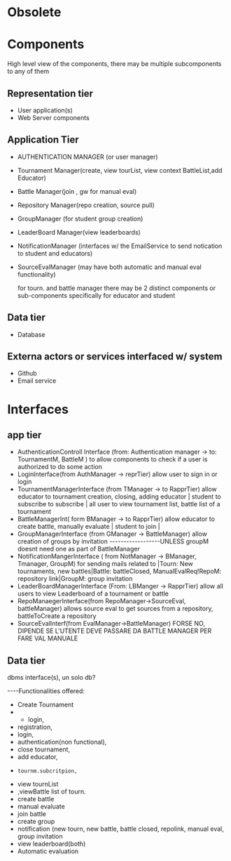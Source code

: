 

# Obsolete


# Components
High level view of the components, there may be multiple subcomponents to any of them

## Representation tier

* User application(s)
* Web Server components

## Application Tier
* AUTHENTICATION MANAGER (or user manager)
* Tournament Manager(create, view tourList, view context BattleList,add Educator)
* Battle Manager(join , gw for manual eval)
* Repository Manager(repo creation, source pull)
* GroupManager (for student group creation)
* LeaderBoard Manager(view leaderboards)
* NotificationManager (interfaces w/ the EmailService to send notication to student and educators)
* SourceEvalManager (may have both automatic and manual eval functionality)

  for tourn. and battle manager there may be 2 distinct components or sub-components specifically for educator and student
  
## Data tier

* Database

## Externa actors or services interfaced w/ system

* Github
* Email service


# Interfaces

## app tier 

* AuthenticationControll Interface (from: Authentication manager -> to: TournamentM, BattleM ) to allow components to check if a user is authorized to do some action
* LoginInterface(from AuthManager -> reprTier) allow user to sign in or login
* TournamentManagerInterface (from TManager -> to RapprTier) allow educator to tournament creation, closing, adding educator | student to subscribe to subscribe | all user to view tournament list, battle list of a tournament
* BattleManagerInt( form BManager -> to RapprTier) allow educator to create battle, manually evaluate | student to join |
* GroupManagerInterface (from GManager -> BattleManager) allow creation of groups by invitation ------------------UNLESS groupM doesnt need one as part of BattleManager
* NotificationMangerInterface ( from NotManager -> BManager, Tmanager, GroupM) for sending mails related to |Tourn: New tournaments, new battles|Battle: battleClosed, ManualEvalReq!RepoM: repository link|GroupM: group invitation
* LeaderBoardManagerInterface (From: LBManger -> RapprTier) allow all users to view Leaderboard of a tournament or battle
* RepoManaegerInterface(from RepoManager->SourceEval, battleManager) allows source eval to get sources from a repository, battleToCreate a repository
* SourceEvalInterf(from EvalManager->BattleManager) FORSE NO, DIPENDE SE L'UTENTE DEVE PASSARE DA BATTLE MANAGER PER FARE VAL MANUALE

## Data tier
dbms interface(s), un solo db?

----Functionalities offered: 
* Create Tournament
* * login,
* registration,
*  login,
*  authentication(non functional),
*   close tournament,
*    add educator,
*     tournm.subcritpion,
*  view tournList
*  ,viewBattle list of tourn.
*  create battle
*  manual evaluate
*  join battle
*  create group
*  notification (new tourn, new battle, battle closed, repolink, manual eval, group invitation
* view leaderboard(both)
* Automatic evaluation
